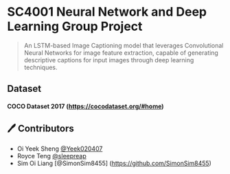 # SC4001 Neural Network and Deep Learning Group Project
> An LSTM-based Image Captioning model that leverages Convolutional Neural Networks for image feature extraction, capable of generating descriptive captions for input images through deep learning techniques.


## Dataset
####  COCO Dataset 2017 (https://cocodataset.org/#home)



## 🖊️ Contributors
* Oi Yeek Sheng [@Yeek020407](https://github.com/Yeek020407)
* Royce Teng [@sleepreap](https://github.com/sleepreap)
* Sim Oi Liang [@SimonSim8455] (https://github.com/SimonSim8455)
